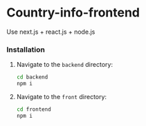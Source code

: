 # Country-info-frontend

Use next.js + react.js + node.js

### Installation

1. Navigate to the `backend` directory:
   ```bash
   cd backend
   npm i

2. Navigate to the `front` directory:
   ```bash
   cd frontend
   npm i